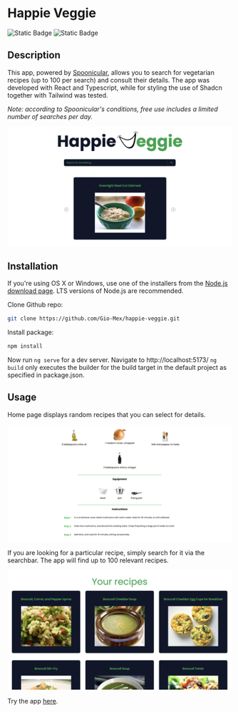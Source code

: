 # Happie Veggie
![Static Badge](https://img.shields.io/badge/TYPESCRIPT-black?style=for-the-badge&logo=TypeScript)
![Static Badge](https://img.shields.io/badge/REACT-black?style=for-the-badge&logo=React)

## Description

This app, powered by [Spoonicular](https://spoonacular.com/food-api), allows you to search for vegetarian recipes (up to 100 per search) and consult their details. The app was developed with React and Typescript, while for styling the use of Shadcn together with Tailwind was tested.

_Note: according to Spoonicular's conditions, free use includes a limited number of searches per day._

![Screenshot of post-list](public/img/home-img.png)

## Installation

If you're using OS X or Windows, use one of the installers from the [Node.js download page](https://nodejs.org/en/download/). LTS versions of Node.js are recommended.

Clone Github repo:

```bash
git clone https://github.com/Gio-Mex/happie-veggie.git
```

Install package:

```bash
npm install
```
Now run `ng serve` for a dev server. Navigate to http://localhost:5173/
`ng build` only executes the builder for the build target in the default project as specified in package.json. 

## Usage 
Home page displays random recipes that you can select for details. 

![Screenshot of post-list](public/img/details-img.png)

If you are looking for a particular recipe, simply search for it via the searchbar. The app will find up to 100 relevant recipes.

![Screenshot of post-list](public/img/gallery-img.png)

Try the app [here](https://happie-veggie.netlify.app).